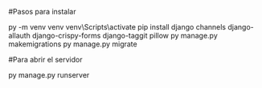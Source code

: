 #Pasos para instalar


py -m venv venv
venv\Scripts\activate
pip install django channels django-allauth django-crispy-forms django-taggit pillow
py manage.py makemigrations
py manage.py migrate

#Para abrir el servidor

py manage.py runserver
